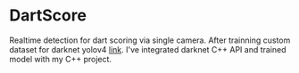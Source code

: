 # DartScore

Realtime detection for dart scoring via single camera. 
After trainning custom dataset for darknet yolov4 [link](https://github.com/RRRChangeche/CV_CVMarathon). I've integrated darknet C++ API and trained model with my C++ project.

